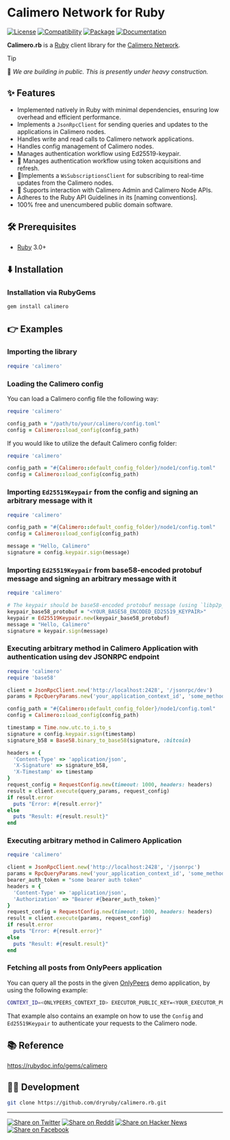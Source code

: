 # Calimero Network for Ruby

[![License](https://img.shields.io/badge/license-Public%20Domain-blue.svg)](https://unlicense.org)
[![Compatibility](https://img.shields.io/badge/ruby-3.0%2B-blue)](https://rubygems.org/gems/calimero)
[![Package](https://img.shields.io/gem/v/calimero)](https://rubygems.org/gems/calimero)
[![Documentation](https://img.shields.io/badge/rubydoc-latest-blue)](https://rubydoc.info/gems/calimero)

**Calimero.rb** is a [Ruby] client library for the [Calimero Network].

> [!TIP]
> 🚧 _We are building in public. This is presently under heavy construction._

## ✨ Features

- Implemented natively in Ruby with minimal dependencies, ensuring low overhead and efficient performance.
- Implements a `JsonRpcClient` for sending queries and updates to the applications in Calimero nodes.
- Handles write and read calls to Calimero network applications.
- Handles config management of Calimero nodes.
- Manages authentication workflow using Ed25519-keypair.
- 🚧 Manages authentication workflow using token acquisitions and refresh.
- 🚧Implements a `WsSubscriptionsClient` for subscribing to real-time updates from the Calimero nodes.
- 🚧 Supports interaction with Calimero Admin and Calimero Node APIs.
- Adheres to the Ruby API Guidelines in its [naming conventions].
- 100% free and unencumbered public domain software.

## 🛠️ Prerequisites

- [Ruby] 3.0+

## ⬇️ Installation

### Installation via RubyGems

```bash
gem install calimero
```

## 👉 Examples

### Importing the library

```ruby
require 'calimero'
```

### Loading the Calimero config

You can load a Calimero config file the following way:

```ruby
require 'calimero'

config_path = "/path/to/your/calimero/config.toml"
config = Calimero::load_config(config_path)
```

If you would like to utilize the default Calimero config folder:
```ruby
require 'calimero'

config_path = "#{Calimero::default_config_folder}/node1/config.toml"
config = Calimero::load_config(config_path)
```

### Importing `Ed25519Keypair` from the config and signing an arbitrary message with it

```ruby
require 'calimero'

config_path = "#{Calimero::default_config_folder}/node1/config.toml"
config = Calimero::load_config(config_path)

message = "Hello, Calimero"
signature = config.keypair.sign(message)
```

### Importing `Ed25519Keypair` from base58-encoded protobuf message and signing an arbitrary message with it

```ruby
require 'calimero'

# The keypair should be base58-encoded protobuf message (using `libp2p_identity::Keypair`)
keypair_base58_protobuf = "<YOUR_BASE58_ENCODED_ED25519_KEYPAIR>"
keypair = Ed25519Keypair.new(keypair_base58_protobuf)
message = "Hello, Calimero"
signature = keypair.sign(message)
```

### Executing arbitrary method in Calimero Application with authentication using dev JSONRPC endpoint

```ruby
require 'calimero'
require 'base58'

client = JsonRpcClient.new('http://localhost:2428', '/jsonrpc/dev')
params = RpcQueryParams.new('your_application_context_id', 'some_method', { 'some': 'args' }, 'executor_public_key')

config_path = "#{Calimero::default_config_folder}/node1/config.toml"
config = Calimero::load_config(config_path)

timestamp = Time.now.utc.to_i.to_s
signature = config.keypair.sign(timestamp)
signature_b58 = Base58.binary_to_base58(signature, :bitcoin)

headers = {
  'Content-Type' => 'application/json',
  'X-Signature' => signature_b58,
  'X-Timestamp' => timestamp
}
request_config = RequestConfig.new(timeout: 1000, headers: headers)
result = client.execute(query_params, request_config)
if result.error
  puts "Error: #{result.error}"
else
  puts "Result: #{result.result}"
end
```

### Executing arbitrary method in Calimero Application

```ruby
require 'calimero'

client = JsonRpcClient.new('http://localhost:2428', '/jsonrpc')
params = RpcQueryParams.new('your_application_context_id', 'some_method', { 'some': 'args' }, 'executor_public_key')
bearer_auth_token = "some bearer auth token"
headers = {
  'Content-Type' => 'application/json',
  'Authorization' => "Bearer #{bearer_auth_token}"
}
request_config = RequestConfig.new(timeout: 1000, headers: headers)
result = client.execute(params, request_config)
if result.error
  puts "Error: #{result.error}"
else
  puts "Result: #{result.result}"
end
```

### Fetching all posts from OnlyPeers application

You can query all the posts in the given [OnlyPeers] demo application, by using the following example:
```sh
CONTEXT_ID=<ONLYPEERS_CONTEXT_ID> EXECUTOR_PUBLIC_KEY=<YOUR_EXECUTOR_PUBLIC_KEY> ruby examples/onlypeers_get_all_posts.rb
```

That example also contains an example on how to use the `Config` and `Ed25519Keypair` to authenticate your requests to the Calimero node.

## 📚 Reference

https://rubydoc.info/gems/calimero

## 👨‍💻 Development

```bash
git clone https://github.com/dryruby/calimero.rb.git
```

- - -

[![Share on Twitter](https://img.shields.io/badge/share%20on-twitter-03A9F4?logo=twitter)](https://x.com/share?url=https://github.com/dryruby/calimero.rb&text=calimero.rb)
[![Share on Reddit](https://img.shields.io/badge/share%20on-reddit-red?logo=reddit)](https://reddit.com/submit?url=https://github.com/dryruby/calimero.rb&title=calimero.rb)
[![Share on Hacker News](https://img.shields.io/badge/share%20on-hacker%20news-orange?logo=ycombinator)](https://news.ycombinator.com/submitlink?u=https://github.com/dryruby/calimero.rb&t=calimero.rb)
[![Share on Facebook](https://img.shields.io/badge/share%20on-facebook-1976D2?logo=facebook)](https://www.facebook.com/sharer/sharer.php?u=https://github.com/dryruby/calimero.rb)

[Calimero Network]: https://calimero.network/
[Ruby]: https://ruby-lang.org
[OnlyPeers]: https://calimero-network.github.io/tutorials/awesome-projects/only-peers/
